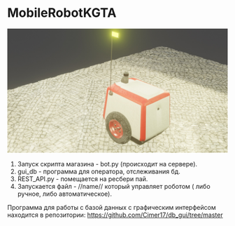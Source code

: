 # MobileRobotKGTA

<img src="https://github.com/Cimer17/MobileRobotKGTA/blob/main/img/1.jpg" alt="banner that says Sarah hart Landolt - software developer, artist, designer">

1. Запуск скрипта магазина - bot.py (происходит на сервере).
2. gui_db - программа для оператора, отслеживания бд.
3. REST_API.py  - помещается на ресбери пай.
4. Запускается файл - //name// который управляет роботом ( либо ручное, либо автоматическое).


Программа для работы с базой данных с графическим интерфейсом находится в репозитории:
https://github.com/Cimer17/db_gui/tree/master
